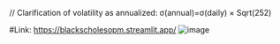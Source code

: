 // Clarification of volatility as annualized: σ(annual​)=σ(daily​) × Sqrt(252​)

#Link: https://blackscholesopm.streamlit.app/
![image](https://github.com/user-attachments/assets/910322e7-01e9-4793-b746-27ff15efa4f6)
